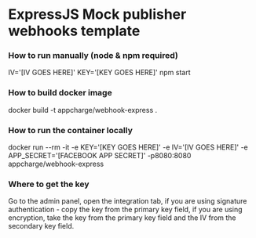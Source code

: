 # ExpressJS Mock publisher webhooks template
### How to run manually (node & npm required)
IV='[IV GOES HERE]' KEY='[KEY GOES HERE]' npm start

### How to build docker image
docker build -t appcharge/webhook-express .

### How to run the container locally
docker run --rm -it -e KEY='[KEY GOES HERE]' -e IV='[IV GOES HERE]' -e APP_SECRET='[FACEBOOK APP SECRET]' -p8080:8080 appcharge/webhook-express

### Where to get the key
Go to the admin panel, open the integration tab, if you are using signature authentication - copy the key from the primary key field, if you are using encryption, take the key from the primary key field and the IV from the secondary key field.

